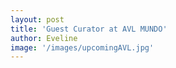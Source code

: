 ```yaml
---
layout: post
title: 'Guest Curator at AVL MUNDO'
author: Eveline
image: '/images/upcomingAVL.jpg'
---
```

